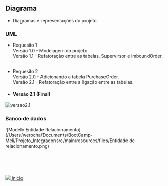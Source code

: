 ## Diagrama
- Diagramas e representações do projeto.

### UML

- Requesito 1 <br>
Versão 1.0 - Modelagem do projeto <br>
Versão 1.1 - Refatoração entre as tabelas, Supervirsor e ImboundOrder. <br><br>

- Requesito 2 <br>
Versão 2.0 - Adicionando a tabela PurchaseOrder. <br>
Versão 2.1 - Refatoração entre a ligação entre as tabelas. <br>



- #### Versão 2.1 (Final)
![versao2.1](/Users/werocha/Documents/BootCamp-Meli/Projeto_Integrador/src/main/resources/files/UML.png)


### Banco de dados
![Modelo Entidade Relacionamento](/Users/werocha/Documents/BootCamp-Meli/Projeto_Integrador/src/main/resources/files/Entidade de relacionamento.png)





<br><br><br><br>
<img src="https://img.icons8.com/ios/20/000000/login-rounded.png"/>[ Inicio](https://github.com/Vila-java/Projeto_Integrador)
